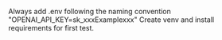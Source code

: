 Always add .env following the naming convention "OPENAI_API_KEY=sk_xxxExamplexxx"
Create venv and install requirements for first test.
